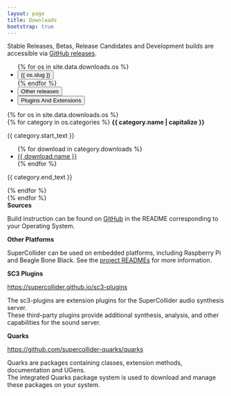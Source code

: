 ```yaml
---
layout: page
title: Downloads
bootstrap: true
---
```


Stable Releases, Betas, Release Candidates and Development builds are accessible via [GitHub releases](https://github.com/supercollider/supercollider/releases).

<ul class="nav nav-tabs" id="osTab" role="tablist">
    {% for os in site.data.downloads.os %}
        <li class="nav-item" role="presentation">
            <button
                class="nav-link {% if forloop.first %}active{% endif %}"
                id="{{ os.slug | downcase }}-tab"
                data-toggle="tab"
                data-target="#{{ os.slug | downcase }}"
                type="button"
                role="tab"
                aria-controls="{{ os.slug }}"
                aria-selected="true"
            >{{ os.slug }}
            </button>
        </li>
    {% endfor %}
    <li class="nav-item" role="presentation">
        <button
            class="nav-link"
            id="other-tab"
            data-toggle="tab"
            data-target="#other"
            type="button"
            role="tab"
            aria-controls="Other releases"
            aria-selected="true"
        >Other releases
        </button>
    </li>
    <li class="nav-item" role="presentation">
        <button
            class="nav-link"
            id="extensions-tab"
            data-toggle="tab"
            data-target="#extensions"
            type="button"
            role="tab"
            aria-controls="Plugins And Extensions"
            aria-selected="true"
        >Plugins And Extensions
        </button>
    </li>
</ul>

<div class="tab-content" id="osTabContent">
    {% for os in site.data.downloads.os %}
        <div
            class="tab-pane fade {% if forloop.first %}show active{% endif %}"
            id="{{ os.slug | downcase }}"
            role="tabpanel"
            aria-labelledby="{{ os.slug }}-tab"
        >
            {% for category in os.categories %}
                <b>{{ category.name | capitalize }}</b>
                <p>{{ category.start_text }}</p>
                <ul>
                    {% for download in category.downloads %}
                        <li>
                            <a href="{{ download.link }}">
                            {{ download.name }}
                            </a>
                        </li>
                    {% endfor %}
                </ul>
                <p>{{ category.end_text }}</p>
            {% endfor %}
        </div>
    {% endfor %}
    <div
        class="tab-pane fade"
        id="other"
        role="tabpanel"
        aria-labelledby="other-tab"
    >
        <b>Sources</b>
        <p>
            Build instruction can be found on <a href="https://github.com/supercollider/supercollider">GitHub</a> in the README corresponding to your Operating System.
        </p>
        <b>Other Platforms</b>
        <p>
            SuperCollider can be used on embedded platforms, including Raspberry Pi and Beagle Bone Black.
            See the <a href="https://github.com/supercollider/supercollider">project READMEs</a> for more information.
        </p>
    </div>
    <div
        class="tab-pane fade"
        id="extensions"
        role="tabpanel"
        aria-labelledby="extensions-tab"
    >
        <b>SC3 Plugins</b> 
        <p>
            <a href="https://supercollider.github.io/sc3-plugins">https://supercollider.github.io/sc3-plugins</a>
        </p>
        <p>
            The sc3-plugins are extension plugins for the SuperCollider audio synthesis server.<br/>
            These third-party plugins provide additional synthesis, analysis, and other capabilities for the sound server.
        </p>
        <hl/>
        <b>Quarks</b><br/>
        <p>
            <a href="https://github.com/supercollider-quarks/quarks">https://github.com/supercollider-quarks/quarks</a>
        </p>
        <p>
            Quarks are packages containing classes, extension methods, documentation and UGens.<br/>
            The integrated Quarks package system is used to download and manage these packages on your system.
        </p>
    </div>
</div>
